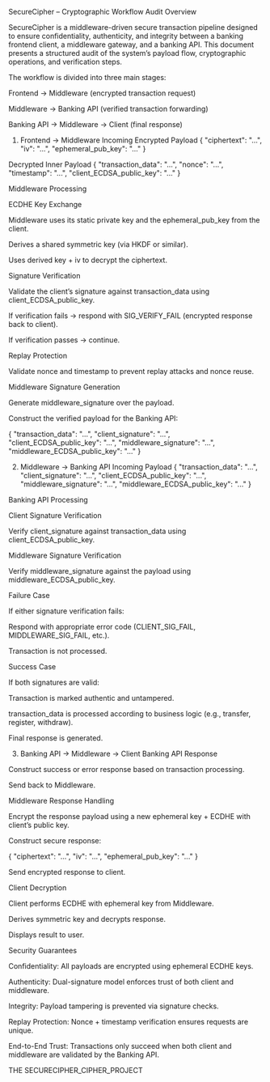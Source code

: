 SecureCipher – Cryptographic Workflow Audit
Overview

SecureCipher is a middleware-driven secure transaction pipeline designed to ensure confidentiality, authenticity, and integrity between a banking frontend client, a middleware gateway, and a banking API. This document presents a structured audit of the system’s payload flow, cryptographic operations, and verification steps.

The workflow is divided into three main stages:

Frontend → Middleware (encrypted transaction request)

Middleware → Banking API (verified transaction forwarding)

Banking API → Middleware → Client (final response)

1. Frontend → Middleware
Incoming Encrypted Payload
{
  "ciphertext": "...",
  "iv": "...",
  "ephemeral_pub_key": "..."
}

Decrypted Inner Payload
{
  "transaction_data": "...",
  "nonce": "...",
  "timestamp": "...",
  "client_ECDSA_public_key": "..."
}

Middleware Processing

ECDHE Key Exchange

Middleware uses its static private key and the ephemeral_pub_key from the client.

Derives a shared symmetric key (via HKDF or similar).

Uses derived key + iv to decrypt the ciphertext.

Signature Verification

Validate the client’s signature against transaction_data using client_ECDSA_public_key.

If verification fails → respond with SIG_VERIFY_FAIL (encrypted response back to client).

If verification passes → continue.

Replay Protection

Validate nonce and timestamp to prevent replay attacks and nonce reuse.

Middleware Signature Generation

Generate middleware_signature over the payload.

Construct the verified payload for the Banking API:

{
  "transaction_data": "...",
  "client_signature": "...",
  "client_ECDSA_public_key": "...",
  "middleware_signature": "...",
  "middleware_ECDSA_public_key": "..."
}

2. Middleware → Banking API
Incoming Payload
{
  "transaction_data": "...",
  "client_signature": "...",
  "client_ECDSA_public_key": "...",
  "middleware_signature": "...",
  "middleware_ECDSA_public_key": "..."
}

Banking API Processing

Client Signature Verification

Verify client_signature against transaction_data using client_ECDSA_public_key.

Middleware Signature Verification

Verify middleware_signature against the payload using middleware_ECDSA_public_key.

Failure Case

If either signature verification fails:

Respond with appropriate error code (CLIENT_SIG_FAIL, MIDDLEWARE_SIG_FAIL, etc.).

Transaction is not processed.

Success Case

If both signatures are valid:

Transaction is marked authentic and untampered.

transaction_data is processed according to business logic (e.g., transfer, register, withdraw).

Final response is generated.

3. Banking API → Middleware → Client
Banking API Response

Construct success or error response based on transaction processing.

Send back to Middleware.

Middleware Response Handling

Encrypt the response payload using a new ephemeral key + ECDHE with client’s public key.

Construct secure response:

{
  "ciphertext": "...",
  "iv": "...",
  "ephemeral_pub_key": "..."
}


Send encrypted response to client.

Client Decryption

Client performs ECDHE with ephemeral key from Middleware.

Derives symmetric key and decrypts response.

Displays result to user.

Security Guarantees

Confidentiality: All payloads are encrypted using ephemeral ECDHE keys.

Authenticity: Dual-signature model enforces trust of both client and middleware.

Integrity: Payload tampering is prevented via signature checks.

Replay Protection: Nonce + timestamp verification ensures requests are unique.

End-to-End Trust: Transactions only succeed when both client and middleware are validated by the Banking API.

THE SECURECIPHER_CIPHER_PROJECT
